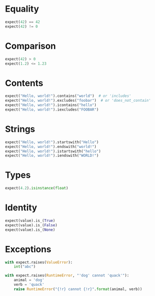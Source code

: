 # Equality

```python
expect(42) == 42
expect(42) != 0
```

# Comparison

```python
expect(42) > 0
expect(1.2) <= 1.23
```

# Contents

```python
expect("Hello, world!").contains("world")  # or 'includes'
expect("Hello, world!").excludes("foobar")  # or 'does_not_contain'
expect("Hello, world!").icontains("hello")
expect("Hello, world!").iexcludes("FOOBAR")
```

# Strings

```python
expect("Hello, world!").startswith("Hello")
expect("Hello, world!").endswith("world!")
expect("Hello, world!").istartswith("hello")
expect("Hello, world!").iendswith("WORLD!")
```

# Types

```python
expect(4.2).isinstance(float)
```

# Identity

```python
expect(value).is_(True)
expect(value).is_(False)
expect(value).is_(None)
```

# Exceptions

```python
with expect.raises(ValueError):
    int("abc")

with expect.raises(RuntimeError, "'dog' cannot 'quack'"):
    animal = 'dog'
    verb = 'quack'
    raise RuntimeError("{!r} cannot {!r}".format(animal, verb))
```
